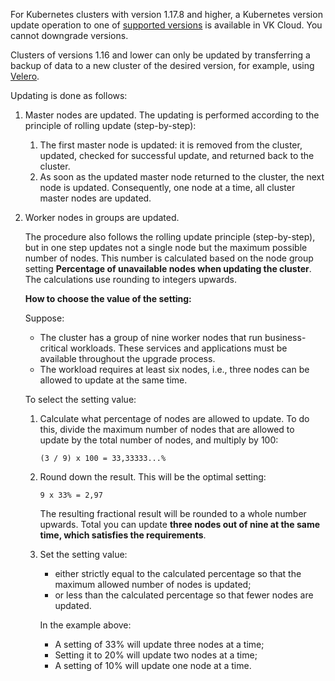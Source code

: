 For Kubernetes clusters with version 1.17.8 and higher, a Kubernetes version update operation to one of [supported versions](../versions/version-support/) is available in VK Cloud. You cannot downgrade versions.

Clusters of versions 1.16 and lower can only be updated by transferring a backup of data to a new cluster of the desired version, for example, using [Velero](https://velero.io/docs).

Updating is done as follows:

1. Master nodes are updated. The updating is performed according to the principle of rolling update (step-by-step):

   1. The first master node is updated: it is removed from the cluster, updated, checked for successful update, and returned back to the cluster.
   1. As soon as the updated master node returned to the cluster, the next node is updated. Consequently, one node at a time, all cluster master nodes are updated.

1. Worker nodes in groups are updated.

   The procedure also follows the rolling update principle (step-by-step), but in one step updates not a single node but the maximum possible number of nodes. This number is calculated based on the node group setting **Percentage of unavailable nodes when updating the cluster**. The calculations use rounding to integers upwards.

   **How to choose the value of the setting:**

   Suppose:
   - The cluster has a group of nine worker nodes that run business-critical workloads. These services and applications must be available throughout the upgrade process.
   - The workload requires at least six nodes, i.e., three nodes can be allowed to update at the same time.

   To select the setting value:

   1. Calculate what percentage of nodes are allowed to update. To do this, divide the maximum number of nodes that are allowed to update by the total number of nodes, and multiply by 100:

      `(3 / 9) x 100 = 33,33333...%`

   1. Round down the result. This will be the optimal setting:

      `9 x 33% = 2,97`

      The resulting fractional result will be rounded to a whole number upwards. Total you can update **three nodes out of nine at the same time, which satisfies the requirements**.

   1. Set the setting value:

      - either strictly equal to the calculated percentage so that the maximum allowed number of nodes is updated;
      - or less than the calculated percentage so that fewer nodes are updated.

      In the example above:
      - A setting of 33% will update three nodes at a time;
      - Setting it to 20% will update two nodes at a time;
      - A setting of 10% will update one node at a time.
